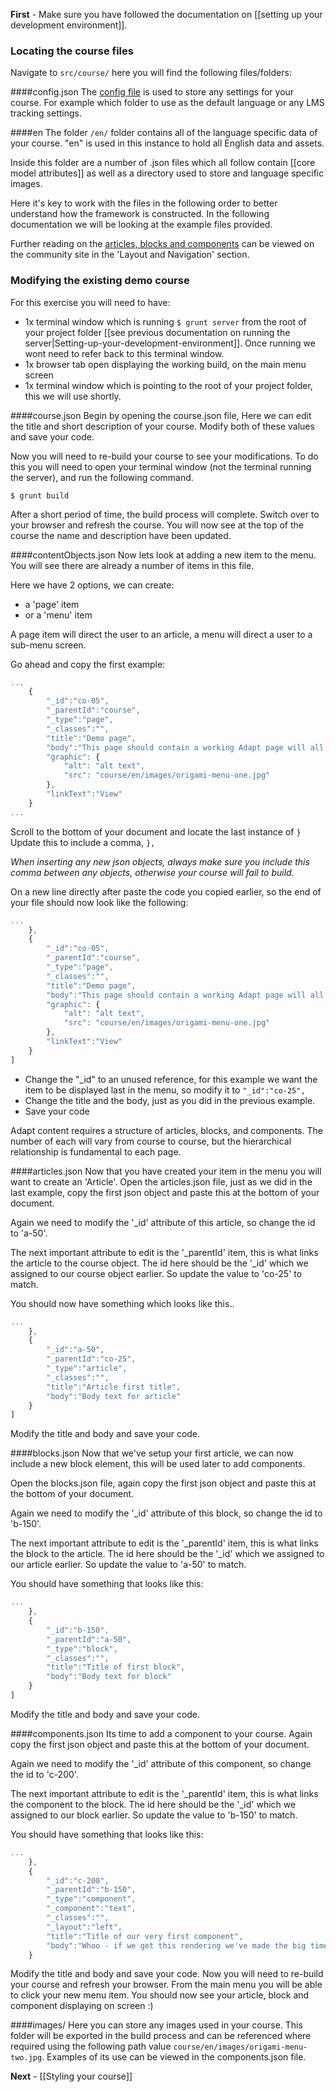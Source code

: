 **First** - Make sure you have followed the documentation on [[setting up your development environment]].

### Locating the course files
Navigate to ```src/course/``` here you will find the following files/folders:

####config.json
The [config file](Configure-your-project-with-config.json) is used to store any settings for your course. For example which folder to use as the default language or any LMS tracking settings.

####en
The folder ```/en/``` folder contains all of the language specific data of your course. "en" is used in this instance to hold all English data and assets.

Inside this folder are a number of .json files which all follow contain [[core model attributes]] as well as a directory used to store and language specific images.

Here it's key to work with the files in the following order to better understand how the framework is constructed. In the following documentation we will be looking at the example files provided.

Further reading on the [articles, blocks and components](https://community.adaptlearning.org/mod/page/view.php?id=20) can be viewed on the community site in the 'Layout and Navigation' section.

### Modifying the existing demo course
For this exercise you will need to have:
* 1x terminal window which is running ``$ grunt server`` from the root of your project folder [[see previous documentation on running the server|Setting-up-your-development-environment]]. Once running we wont need to refer back to this terminal window.
* 1x browser tab open displaying the working build, on the main menu screen
* 1x terminal window which is pointing to the root of your project folder, this we will use shortly.

####course.json
Begin by opening the course.json file, Here we can edit the title and short description of your course.
Modify both of these values and save your code.

Now you will need to re-build your course to see your modifications. To do this you will need to open your terminal window (not the terminal running the server), and run the following command.

``$ grunt build``

After a short period of time, the build process will complete. Switch over to your browser and refresh the course. You will now see at the top of the course the name and description have been updated.


####contentObjects.json
Now lets look at adding a new item to the menu. You will see there are already a number of items in this file.

Here we have 2 options, we can create:
* a 'page' item
* or a 'menu' item

A page item will direct the user to an article, a menu will direct a user to a sub-menu screen.

Go ahead and copy the first example:

```js
...
    {
        "_id":"co-05",
        "_parentId":"course",
        "_type":"page",
        "_classes":"",
        "title":"Demo page",
        "body":"This page should contain a working Adapt page will all core bundled components and plugins working.",
        "graphic": {
            "alt": "alt text",
            "src": "course/en/images/origami-menu-one.jpg"
        },
        "linkText":"View"
    }
...
```

Scroll to the bottom of your document and locate the last instance of ````}````
Update this to include a comma, ````},````

_When inserting any new json objects, always make sure you include this comma between any objects, otherwise your course will fail to build._

On a new line directly after paste the code you copied earlier, so the end of your file should now look like the following:

```js
...
    },
    {
        "_id":"co-05",
        "_parentId":"course",
        "_type":"page",
        "_classes":"",
        "title":"Demo page",
        "body":"This page should contain a working Adapt page will all core bundled components and plugins working.",
        "graphic": {
            "alt": "alt text",
            "src": "course/en/images/origami-menu-one.jpg"
        },
        "linkText":"View"
    }
]
```

* Change the "_id" to an unused reference, for this example we want the item to be displayed last in the menu, so modify it to ```"_id":"co-25",```
* Change the title and the body, just as you did in the previous example.
* Save your code

Adapt content requires a structure of articles, blocks, and components. The number of each will vary from course to course, but the hierarchical relationship is fundamental to each page.

####articles.json
Now that you have created your item in the menu you will want to create an 'Article'. Open the articles.json file, just as we did in the last example, copy the first json object and paste this at the bottom of your document.

Again we need to modify the '_id' attribute of this article, so change the id to 'a-50'.

The next important attribute to edit is the '_parentId' item, this is what links the article to the course object. The id here should be the '_id' which we assigned to our course object earlier. So update the value to 'co-25' to match.

You should now have something which looks like this..

```js
...
    },
    {
        "_id":"a-50",
        "_parentId":"co-25",
        "_type":"article",
        "_classes":"",
        "title":"Article first title",
        "body":"Body text for article"
    }
]
```

Modify the title and body and save your code.

####blocks.json
Now that we've setup your first article, we can now include a new block element, this will be used later to add components.

Open the blocks.json file, again copy the first json object and paste this at the bottom of your document.

Again we need to modify the '_id' attribute of this block, so change the id to 'b-150'.

The next important attribute to edit is the '_parentId' item, this is what links the block to the article. The id here should be the '_id' which we assigned to our article earlier. So update the value to 'a-50' to match.

You should have something that looks like this:

```js
...
    },
    {
        "_id":"b-150",
        "_parentId":"a-50",
        "_type":"block",
        "_classes":"",
        "title":"Title of first block",
        "body":"Body text for block"
    }
]
```

Modify the title and body and save your code.

####components.json
Its time to add a component to your course. Again copy the first json object and paste this at the bottom of your document.

Again we need to modify the '_id' attribute of this component, so change the id to 'c-200'.

The next important attribute to edit is the '_parentId' item, this is what links the component to the block. The id here should be the '_id' which we assigned to our block earlier. So update the value to 'b-150' to match.

You should have something that looks like this:

```js
...
    },
    {
        "_id":"c-200",
        "_parentId":"b-150",
        "_type":"component",
        "_component":"text",
        "_classes":"",
        "_layout":"left",
        "title":"Title of our very first component",
        "body":"Whoo - if we get this rendering we've made the big time"
    }
```

Modify the title and body and save your code. Now you will need to re-build your course and refresh your browser. From the main menu you will be able to click your new menu item. You should now see your article, block and component displaying on screen :)


####images/
Here you can store any images used in your course. This folder will be exported in the build process and can be referenced where required using the following path value ```course/en/images/origami-menu-two.jpg```. Examples of its use can be viewed in the components.json file.


**Next** - [[Styling your course]]